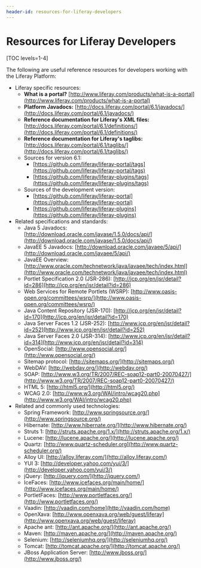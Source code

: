 ```yaml
---
header-id: resources-for-liferay-developers
---
```


# Resources for Liferay Developers

[TOC levels=1-4]

The following are useful reference resources for developers working with the Liferay Platform:

- Liferay specific resources:
    - **What is a portal?**
      [http://www.liferay.com/products/what-is-a-portal](http://www.liferay.com/products/what-is-a-portal)
    - **Platform Javadocs:** 
      [http://docs.liferay.com/portal/6.1/javadocs/](http://docs.liferay.com/portal/6.1/javadocs/)
    - **Reference documentation for Liferay's XML files:**
      [http://docs.liferay.com/portal/6.1/definitions/](http://docs.liferay.com/portal/6.1/definitions/)
    - **Reference documentation for Liferay's taglibs:**
      [http://docs.liferay.com/portal/6.1/taglibs/](http://docs.liferay.com/portal/6.1/taglibs/)
    - Sources for version 6.1:
    	- [https://github.com/liferay/liferay-portal/tags](https://github.com/liferay/liferay-portal/tags)
    	- [https://github.com/liferay/liferay-plugins/tags](https://github.com/liferay/liferay-plugins/tags)
    - Sources of the development version:
    	- [https://github.com/liferay/liferay-portal](https://github.com/liferay/liferay-portal)
    	- [https://github.com/liferay/liferay-plugins](https://github.com/liferay/liferay-plugins)
- Related specifications and standards:
    - Java 5 Javadocs: 
      [http://download.oracle.com/javase/1.5.0/docs/api/](http://download.oracle.com/javase/1.5.0/docs/api/)
    - JavaEE 5 Javadocs: 
      [http://download.oracle.com/javaee/5/api/](http://download.oracle.com/javaee/5/api/)
    - JavaEE Overview:
      [http://www.oracle.com/technetwork/java/javaee/tech/index.html](http://www.oracle.com/technetwork/java/javaee/tech/index.html)
    - Portlet Specification 2.0 (JSR-286): 
      [http://jcp.org/en/jsr/detail?id=286](http://jcp.org/en/jsr/detail?id=286)
    - Web Services for Remote Portlets (WSRP): 
      [http://www.oasis-open.org/committees/wsrp/](http://www.oasis-open.org/committees/wsrp/)
    - Java Content Repository (JSR-170): 
      [http://jcp.org/en/jsr/detail?id=170](http://jcp.org/en/jsr/detail?id=170)
    - Java Server Faces 1.2 (JSR-252): 
      [http://www.jcp.org/en/jsr/detail?id=252](http://www.jcp.org/en/jsr/detail?id=252)
    - Java Server Faces 2.0 (JSR-314):
      [http://www.jcp.org/en/jsr/detail?id=314](http://www.jcp.org/en/jsr/detail?id=314)
    - OpenSocial: 
      [http://www.opensocial.org/](http://www.opensocial.org/)
    - Sitemap protocol: 
      [http://sitemaps.org/](http://sitemaps.org/)
    - WebDAV: 
      [http://webdav.org/](http://webdav.org/)
    - SOAP: 
      [http://www.w3.org/TR/2007/REC-soap12-part0-20070427/](http://www.w3.org/TR/2007/REC-soap12-part0-20070427/)
    - HTML 5: 
      [http://html5.org/](http://html5.org/)
    - WCAG 2.0:
      [http://www.w3.org/WAI/intro/wcag20.php](http://www.w3.org/WAI/intro/wcag20.php)
- Related and commonly used technologies:
    - Spring Framework:
      [http://www.springsource.org/](http://www.springsource.org/)
    - Hibernate:
      [http://www.hibernate.org/](http://www.hibernate.org/)
    - Struts 1:
      [http://struts.apache.org/1.x/](http://struts.apache.org/1.x/)
    - Lucene: [http://lucene.apache.org/](http://lucene.apache.org/)
    - Quartz:
      [http://www.quartz-scheduler.org](http://www.quartz-scheduler.org/)
    - Alloy UI: [http://alloy.liferay.com/](http://alloy.liferay.com/)
    - YUI 3:
      [http://developer.yahoo.com/yui/3/](http://developer.yahoo.com/yui/3/)
    - jQuery: [http://jquery.com/](http://jquery.com/)
    - IceFaces:
      [http://www.icefaces.org/main/home/](http://www.icefaces.org/main/home/)
    - PortletFaces:
      [http://www.portletfaces.org/](http://www.portletfaces.org/)
    - Vaadin: [http://vaadin.com/home](http://vaadin.com/home)
    - OpenXava:
      [http://www.openxava.org/web/guest/liferay](http://www.openxava.org/web/guest/liferay)
    - Apache ant: [http://ant.apache.org/](http://ant.apache.org/)
    - Maven: [http://maven.apache.org/](http://maven.apache.org/)
    - Selenium: [http://seleniumhq.org/](http://seleniumhq.org/)
    - Tomcat: [http://tomcat.apache.org/](http://tomcat.apache.org/)
    - JBoss Application Server:
      [http://www.jboss.org/](http://www.jboss.org/)
